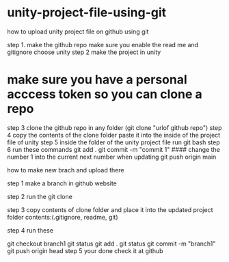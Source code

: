 # unity-project-file-using-git

how to upload unity project file on github using git

step 1. make the github repo
make sure you enable the read me and gitignore choose unity
step 2 make the project in unity
# make sure you have a personal acccess token so you can clone a repo
step 3 clone the github repo in any folder (git clone "urlof github repo")
step 4 copy the contents of the clone folder paste it into the inside of the project file of unity
step 5 inside the folder of the unity project file run git bash 
step 6 run these commands 
git add .
git commit -m "commit 1"  #### change the number 1 into the current next number when updating
git push origin main

how to make new brach and upload there

step 1 make a branch in github website 


step 2 run the git clone 

step 3 copy contents of clone folder and place it into the updated project folder contents:(.gitignore, readme, git)

step 4 run these

git checkout branch1
git status
git add . 
git status
git commit -m "branch1"
git push origin head
step 5 your done check it at github
